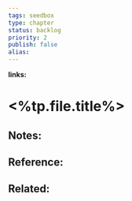 ```yaml
---
tags: seedbox
type: chapter
status: backlog
priority: 2
publish: false
alias:
---
```


**links:** 

# <%tp.file.title%>
## Notes:

## Reference:

## Related: